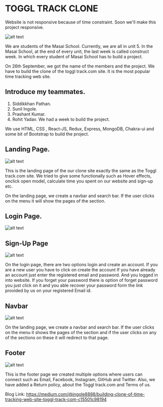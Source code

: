 # TOGGL TRACK CLONE

Website is not responsive because of time constraint.
Soon we'll make this project responsive.

![alt text](https://miro.medium.com/max/1100/1*nzkfdT3q8ytPGhRDt7n7Sw.png)

We are students of the Masai School. Currently, we are all in unit 5. In the Masai School, at the end of every unit, the last week is called construct week. In which every student of Masai School has to build a project.

On 26th September, we got the name of the members and the project. We have to build the clone of the toggl track.com site. It is the most popular time tracking web site.

## Introduce my teammates.
1. Siddikkhan Pathan.
2. Sunil Ingole.
3. Prashant Kumar.
4. Rohit Yadav.
We had a week to build the project.

We use HTML, CSS , React-JS, Redux, Express, MongoDB, Chakra-ui and some bit of Bootstrap to build the project.

## Landing Page.

![alt text](https://miro.medium.com/max/1100/1*nzkfdT3q8ytPGhRDt7n7Sw.png)

This is the landing page of the our clone site exactly the same as the Toggl track.com site. We tried to give some functionally such as Hover effects, onclick open model, calculate time you spent on our website and sign-up etc.

On the landing page, we create a navbar and search bar. If the user clicks on the menu it will show the pages of the section.

## Login Page.

![alt text](https://miro.medium.com/max/1100/1*18LmEj9fE34VOESz4gJ6Kw.png)

## Sign-Up Page

![alt text](https://miro.medium.com/max/1100/1*Od-TeyEotFyXzEysUuzJhQ.png)

On the login page, there are two options login and create an account. If you are a new user you have to click on create the account If you have already an account just enter the registered email and password. And you logged in into website. If you forget your password there is option of forget password you just click on it and you able recover your password form the link provided by us on your registered Email id.

## Navbar

![alt text](https://miro.medium.com/max/1100/1*nzkfdT3q8ytPGhRDt7n7Sw.png)

On the landing page, we create a navbar and search bar. If the user clicks on the menu it shows the pages of the section and if the user clicks on any of the sections on these it will redirect to that page.

## Footer

![alt text](https://miro.medium.com/max/1100/1*a4yUKEb_uyro8mKg7cYjTg.png)

This is the footer page we created multiple options where users can connect such as Email, Facebook, Instagram, GitHub and Twitter. Also, we have added a Return policy, about the Toggl track.com and Terms of us.


Blog Link: https://medium.com/@ingole8888/building-clone-of-time-tracking-web-site-toggl-track-com-c15501c98194
